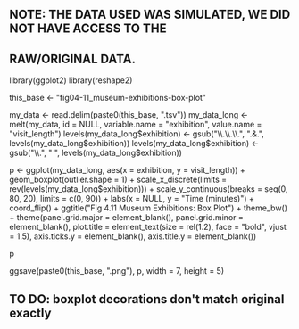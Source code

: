 ## NOTE: THE DATA USED WAS SIMULATED, WE DID NOT HAVE ACCESS TO THE
##       RAW/ORIGINAL DATA.

library(ggplot2)
library(reshape2)

this_base <- "fig04-11_museum-exhibitions-box-plot"

my_data <- read.delim(paste0(this_base, ".tsv"))
my_data_long <-
  melt(my_data, id = NULL,
       variable.name = "exhibition", value.name = "visit_length")
levels(my_data_long$exhibition) <-
  gsub("\\.\\.\\.", ".&.", levels(my_data_long$exhibition))
levels(my_data_long$exhibition) <-
  gsub("\\.", " ", levels(my_data_long$exhibition))

p <- ggplot(my_data_long, aes(x = exhibition, y = visit_length)) +
  geom_boxplot(outlier.shape = 1) + 
  scale_x_discrete(limits = rev(levels(my_data_long$exhibition))) +
  scale_y_continuous(breaks = seq(0, 80, 20), limits = c(0, 90)) +
  labs(x = NULL, y = "Time (minutes)") + 
  coord_flip() +
  ggtitle("Fig 4.11 Museum Exhibitions: Box Plot") +
  theme_bw() +
  theme(panel.grid.major = element_blank(),
        panel.grid.minor = element_blank(),
        plot.title = element_text(size = rel(1.2), face = "bold", vjust = 1.5),
        axis.ticks.y = element_blank(),
        axis.title.y = element_blank())

p

ggsave(paste0(this_base, ".png"), p, width = 7, height = 5)

## TO DO: boxplot decorations don't match original exactly
